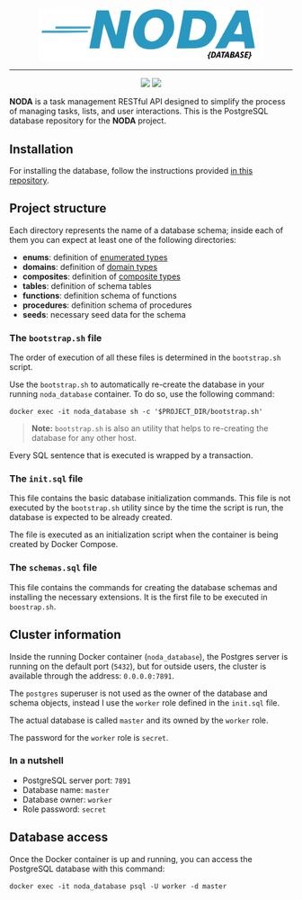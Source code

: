 <div align="center">
  <img src="./logo.svg" alt="drawing" style="width:400px;"/>

---
  <img src="https://img.shields.io/badge/postgresql-4169e1?style=for-the-badge&logo=postgresql&logoColor=white" height="20" />
  <img src="https://img.shields.io/github/last-commit/fontseca/noda-database" />
</div>

**NODA** is a task management RESTful API designed to simplify the process of managing tasks, lists, and user
interactions. This is the PostgreSQL database repository for the **NODA** project.

## Installation

For installing the database, follow the instructions
provided [in this repository](https://github.com/fontseca/noda).

## Project structure

Each directory represents the name of a database schema; inside each of them you can expect at least one of the
following directories:

- **enums**: definition of [enumerated types](https://www.postgresql.org/docs/current/datatype-enum.html)
- **domains**: definition of [domain types](https://www.postgresql.org/docs/current/domains.html)
- **composites**: definition of [composite types](https://www.postgresql.org/docs/current/rowtypes.html)
- **tables**: definition of schema tables
- **functions**: definition schema of functions
- **procedures**: definition schema of procedures
- **seeds**: necessary seed data for the schema

### The `bootstrap.sh` file

The order of execution of all these files is determined in the `bootstrap.sh` script.

Use the `bootstrap.sh` to automatically re-create the database in your running `noda_database` container. To do so, use
the following command:

```shell
docker exec -it noda_database sh -c '$PROJECT_DIR/bootstrap.sh'
```

> **Note:**  `bootstrap.sh` is also an utility that helps to re-creating the database for any other host.

Every SQL sentence that is executed is wrapped by a transaction.

### The `init.sql` file

This file contains the basic database initialization commands. This file is not executed by the `bootstrap.sh` utility
since by the time the script is run, the database is expected to be already created.

The file is executed as an initialization script when the container is being created by Docker Compose.

### The `schemas.sql` file

This file contains the commands for creating the database schemas and installing the necessary extensions. It is the
first file to be executed in `boostrap.sh`.

## Cluster information

Inside the running Docker container (`noda_database`), the Postgres server is running on the default port (`5432`), but
for outside users, the cluster is available through the address: `0.0.0.0:7891`.

The `postgres` superuser is not used as the owner of the database and schema objects, instead I use the `worker` role
defined in the `init.sql` file.

The actual database is called `master` and its owned by the `worker` role.

The password for the `worker` role is `secret`.

### In a nutshell

* PostgreSQL server port: `7891`
* Database name: `master`
* Database owner: `worker`
* Role password: `secret`

## Database access

Once the Docker container is up and running, you can access the PostgreSQL database with this command:

```shell
docker exec -it noda_database psql -U worker -d master
```
